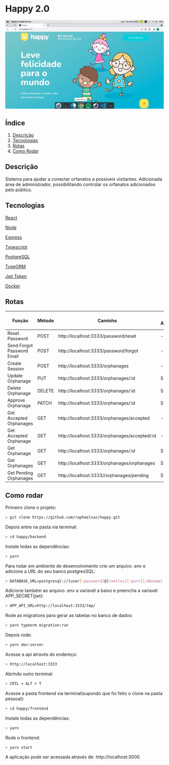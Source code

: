 # Happy 2.0

![](happyl.gif)

## Índice
  1. [Descrição](#description)
  2. [Tecnologias](#techs)
  3. [Rotas](#rotes)
  4. [Como Rodar](#run)
  
 <div id='description' />
 
## Descrição

Sistema para ajudar a conectar orfanatos a possiveis visitantes. Adicionada área de administrador, possibilitando controlar os orfanatos adicionados pelo público.

<div id='techs' />

## Tecnologias

[React](https://pt-br.reactjs.org/)

[Node](https://nodejs.org/en/)

[Express](https://expressjs.com/pt-br/)

[Typescript](https://www.typescriptlang.org/)

[PostgreSQL](https://www.postgresql.org/)

[TypeORM](https://typeorm.io/#/)

[Jwt Token](https://jwt.io/)

[Docker](https://www.docker.com/)



<div id='rotes' />

## Rotas

<div id='run' />

| Função | Método  |  Caminho  | Rota Autenticada | Corpo da Request | 200 | 400 | 404 |
| ------------------- | ------------------- | ------------------- | ------------------- | ------------------- |------------------- |------------------- | ------------------- |
| Reset Password | POST |  http://localhost:3333/password/reset | - | - | - | - | - |
| Send Forgot Password Email | POST |  http://localhost:3333/password/forgot | - | - | - | - | - |
| Create Session | POST |  http://localhost:3333/orphanages |  - |  - | - | - | - |
| Update Orphanage | PUT | http://localhost:3333/orphanages/:id |  SIM |  - | - | - | - |
| Delete Orphanage | DELETE | http://localhost:3333/orphanages/:id |  SIM |  - | - | - | - |
| Approve Orphanage | PATCH | http://localhost:3333/orphanages/:id |  SIM |  - | - | - | - |
| Get Accepted Orphanages | GET | http://localhost:3333/orphanages/accepted |  - |  - | - | - | - |
| Get Accepted Orphanage | GET | http://localhost:3333/orphanages/accepted/:id|  - |  - | - | - | - |
| Get Orphanage | GET | http://localhost:3333/orphanages/:id |  SIM |  - | - | - | - |
| Get Orphanages | GET | http://localhost:3333/orphanages/orphanages |  SIM |  - | - | - | - |
| Get Pending Orphanages | GET | http://localhost:3333//orphanages/pending |  SIM |  - | - | - | - |

## Como rodar

Primeiro clone o projeto:

```bash
> git clone https://github.com/raphaelvaz/happy.git
```
Depois entre na pasta via terminal:

```bash
> cd happy/backend
```
Instale todas as dependências:

```bash
> yarn
```
Para rodar em ambiente de desenvolvimento crie um arquivo .env e adicione a URL do seu banco postgresSQL:

```bash
> DATABASE_URL=postgresql://[user[:password]@][netloc][:port][/dbname]
```
Adicione também ao arquivo .env a variavél a baixo e preencha a variavél APP_SECRET(jwt):

```bash
> APP_API_URL=http://localhost:3333/tmp/
```
Rode as migrations para gerar as tabelas no banco de dados:

```bash
> yarn typeorm migration:run
```

Depois rode: 
```bash
> yarn dev:server
```

Acesse a api através do endereço:
```bash
> http://localhost:3333
```
Abrindo outro terminal:

```bash
> CRTL + ALT + T 
```
Acesse a pasta frontend via terminal(supondo que foi feito o clone na pasta pessoal):

```bash
> cd happy/frontend
```
Instale todas as dependências:

```bash
> yarn
```
Rode o frontend:

```bash
> yarn start
```
A aplicação pode ser acessada através de: http://localhost:3000.


